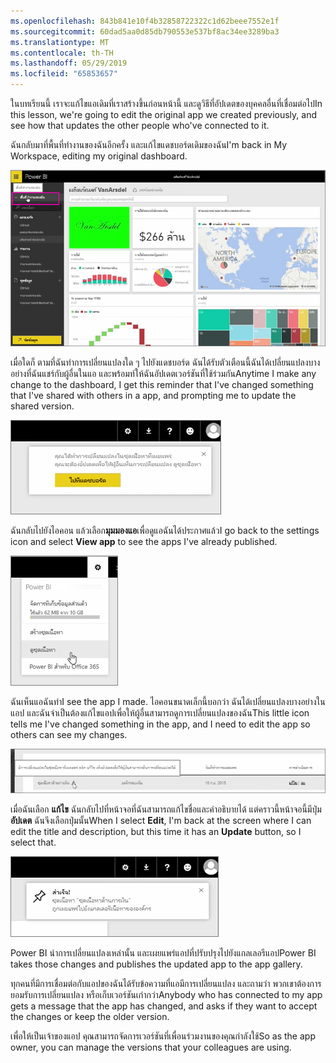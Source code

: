 ```yaml
---
ms.openlocfilehash: 843b841e10f4b32858722322c1d62beee7552e1f
ms.sourcegitcommit: 60dad5aa0d85db790553e537bf8ac34ee3289ba3
ms.translationtype: MT
ms.contentlocale: th-TH
ms.lasthandoff: 05/29/2019
ms.locfileid: "65853657"
---
```

<span data-ttu-id="10881-101">ในบทเรียนนี้ เราจะแก้ไขแอเดิมที่เราสร้างขึ้นก่อนหน้านี้ และดูวิธีที่อัปเดตของบุคคลอื่นที่เชื่อมต่อไป</span><span class="sxs-lookup"><span data-stu-id="10881-101">In this lesson, we're going to edit the original app we created previously, and see how that updates the other people who've connected to it.</span></span>

<span data-ttu-id="10881-102">ฉันกลับมาที่พื้นที่ทำงานของฉันอีกครั้ง และแก้ไขแดชบอร์ดเดิมของฉัน</span><span class="sxs-lookup"><span data-stu-id="10881-102">I'm back in My Workspace, editing my original dashboard.</span></span>

![แชร์และทำงานร่วมกันใน Power BI](./media/6-4-update-content-pack/pbi_learn06_04myworkspace.png)

<span data-ttu-id="10881-104">เมื่อใดก็ ตามที่ฉันทำการเปลี่ยนแปลงใด ๆ ไปยังแดชบอร์ด ฉันได้รับตัวเตือนนี้ฉันได้เปลี่ยนแปลงบางอย่างที่ฉันแชร์กับผู้อื่นในแอ และพร้อมท์ให้ฉันอัปเดตเวอร์ชันที่ใช้ร่วมกัน</span><span class="sxs-lookup"><span data-stu-id="10881-104">Anytime I make any change to the dashboard, I get this reminder that I've changed something that I've shared with others in a app, and prompting me to update the shared version.</span></span>

![แชร์และทำงานร่วมกันใน Power BI](./media/6-4-update-content-pack/pbi_learn06_04uvmadechanges.png)

<span data-ttu-id="10881-106">ฉันกลับไปยังไอคอน แล้วเลือก**มุมมองแอ**เพื่อดูแอฉันได้ประกาศแล้ว</span><span class="sxs-lookup"><span data-stu-id="10881-106">I go back to the settings icon and select **View app** to see the apps I've already published.</span></span>

![แชร์และทำงานร่วมกันใน Power BI](./media/6-4-update-content-pack/pbi_learn06_04viewcontpk.png)

<span data-ttu-id="10881-108">ฉันเห็นแอฉันทำ</span><span class="sxs-lookup"><span data-stu-id="10881-108">I see the app I made.</span></span> <span data-ttu-id="10881-109">ไอคอนขนาดเล็กนี้บอกว่า ฉันได้เปลี่ยนแปลงบางอย่างในแอป และฉันจำเป็นต้องแก้ไขแอปเพื่อให้ผู้อื่นสามารถดูการเปลี่ยนแปลงของฉัน</span><span class="sxs-lookup"><span data-stu-id="10881-109">This little icon tells me I've changed something in the app, and I need to edit the app so others can see my changes.</span></span>

![แชร์และทำงานร่วมกันใน Power BI](./media/6-4-update-content-pack/pbi_learn06_04updatecontpk.png)

<span data-ttu-id="10881-111">เมื่อฉันเลือก **แก้ไข** ฉันกลับไปที่หน้าจอที่ฉันสามารถแก้ไขชื่อและคำอธิบายได้ แต่คราวนี้หน้าจอนี้มีปุ่ม **อัปเดต** ฉันจึงเลือกปุ่มนั้น</span><span class="sxs-lookup"><span data-stu-id="10881-111">When I select **Edit**, I'm back at the screen where I can edit the title and description, but this time it has an **Update** button, so I select that.</span></span>

![แชร์และทำงานร่วมกันใน Power BI](./media/6-4-update-content-pack/pbi_learn06_04contpksuccess.png)

<span data-ttu-id="10881-113">Power BI นำการเปลี่ยนแปลงเหล่านั้น และเผยแพร่แอปที่ปรับปรุงไปยังแกลเลอรีแอป</span><span class="sxs-lookup"><span data-stu-id="10881-113">Power BI takes those changes and publishes the updated app to the app gallery.</span></span>

<span data-ttu-id="10881-114">ทุกคนที่มีการเชื่อมต่อกับแอปของฉันได้รับข้อความที่แอมีการเปลี่ยนแปลง และถามว่า พวกเขาต้องการยอมรับการเปลี่ยนแปลง หรือเก็บเวอร์ชันเก่ากว่า</span><span class="sxs-lookup"><span data-stu-id="10881-114">Anybody who has connected to my app gets a message that the app has changed, and asks if they want to accept the changes or keep the older version.</span></span>

<span data-ttu-id="10881-115">เพื่อให้เป็นเจ้าของแอป คุณสามารถจัดการเวอร์ชันที่เพื่อนร่วมงานของคุณกำลังใช้</span><span class="sxs-lookup"><span data-stu-id="10881-115">So as the app owner, you can manage the versions that your colleagues are using.</span></span>

